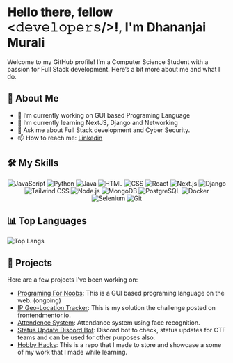 # 𝐇𝐞𝐥𝐥𝐨 𝐭𝐡𝐞𝐫𝐞, 𝐟𝐞𝐥𝐥𝐨𝐰 <𝚍𝚎𝚟𝚎𝚕𝚘𝚙𝚎𝚛𝚜/>!, I'm Dhananjai Murali 

Welcome to my GitHub profile! I’m a Computer Science Student with a passion for Full Stack development. Here’s a bit more about me and what I do.

## 🚀 About Me
- 🔭 I’m currently working on GUI based Programing Language
- 🌱 I’m currently learning NextJS, Django and Networking
- 💬 Ask me about Full Stack development and Cyber Security.
- 📫 How to reach me: [Linkedin](https://www.linkedin.com/in/dhananjai-murali/)

## 🛠️ My Skills

<p align="center">
  <img src="https://img.shields.io/badge/JavaScript-323330?style=for-the-badge&logo=javascript" alt="JavaScript" />
  <img src="https://img.shields.io/badge/Python-3776AB?style=for-the-badge&logo=python&logoColor=white" alt="Python" />
  <img src="https://img.shields.io/badge/Java-007396?style=for-the-badge&logo=java&logoColor=white" alt="Java" />
  <img src="https://img.shields.io/badge/HTML5-E34F26?style=for-the-badge&logo=html5&logoColor=white" alt="HTML" />
  <img src="https://img.shields.io/badge/CSS3-1572B6?style=for-the-badge&logo=css3&logoColor=white" alt="CSS" />
  <img src="https://img.shields.io/badge/React-20232A?style=for-the-badge&logo=react&logoColor=61DAFB" alt="React" />
  <img src="https://img.shields.io/badge/Next.js-000000?style=for-the-badge&logo=nextdotjs&logoColor=white" alt="Next.js" />
  <img src="https://img.shields.io/badge/Django-092E20?style=for-the-badge&logo=django&logoColor=white" alt="Django" />
  <img src="https://img.shields.io/badge/Tailwind_CSS-38B2AC?style=for-the-badge&logo=tailwind-css&logoColor=white" alt="Tailwind CSS" />
  <img src="https://img.shields.io/badge/Node.js-339933?style=for-the-badge&logo=nodedotjs&logoColor=white" alt="Node.js" />
  <img src="https://img.shields.io/badge/MongoDB-47A248?style=for-the-badge&logo=mongodb&logoColor=white" alt="MongoDB" />
  <img src="https://img.shields.io/badge/PostgreSQL-336791?style=for-the-badge&logo=postgresql&logoColor=white" alt="PostgreSQL" />
  <img src="https://img.shields.io/badge/Docker-2496ED?style=for-the-badge&logo=docker&logoColor=white" alt="Docker" />
  <img src="https://img.shields.io/badge/Selenium-43B02A?style=for-the-badge&logo=selenium&logoColor=white" alt="Selenium" />
  <img src="https://img.shields.io/badge/Git-F05032?style=for-the-badge&logo=git&logoColor=white" alt="Git" />
</p>


## 📊 Top Languages
![Top Langs](https://github-readme-stats.vercel.app/api/top-langs/?username=Dhananjai2003&layout=compact&theme=radical)

## 🌟 Projects
Here are a few projects I've been working on:

- [Programing For Noobs](): This is a GUI based programing language on the web. (ongoing)
- [IP Geo-Location Tracker](https://github.com/Dhananjai2003/IP-tracker-nextjs-tailwind): This is my solution the challenge posted on frontendmentor.io.
- [Attendence System](https://github.com/Dhananjai2003/Attendance-System): Attendance system using face recognition.
- [Status Update Discord Bot](https://github.com/Dhananjai2003/Status-Update-bot): Discord bot to check, status updates for CTF teams and can be used for other purposes also.
- [Hobby Hacks](https://github.com/Dhananjai2003/Hobby-Hacks): This is a repo that I made to store and showcase a some of my work that I made while learning.


